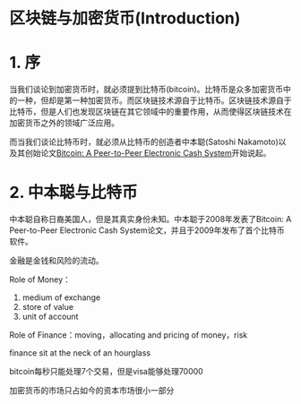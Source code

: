 # 区块链与加密货币(Introduction)



# 1. 序

当我们谈论到加密货币时，就必须提到比特币(bitcoin)。比特币是众多加密货币中的一种，但却是第一种加密货币。而区块链技术源自于比特币。区块链技术源自于比特币，但是人们也发现区块链在其它领域中的重要作用，从而使得区块链技术在加密货币之外的领域广泛应用。

而当我们谈论比特币时，就必须从比特币的创造者中本聪(Satoshi Nakamoto)以及其创始论文[Bitcoin: A Peer-to-Peer Electronic Cash System](https://bitcoin.org/bitcoin.pdf)开始说起。



# 2. 中本聪与比特币

中本聪自称日裔美国人，但是其真实身份未知。中本聪于2008年发表了Bitcoin: A Peer-to-Peer Electronic Cash System论文，并且于2009年发布了首个比特币软件。



金融是金钱和风险的流动。



Role of Money：

1. medium of exchange
2. store of value
3. unit of account



Role of Finance：moving，allocating and pricing of money，risk

finance sit at the neck of an hourglass



bitcoin每秒只能处理7个交易，但是visa能够处理70000



加密货币的市场只占如今的资本市场很小一部分